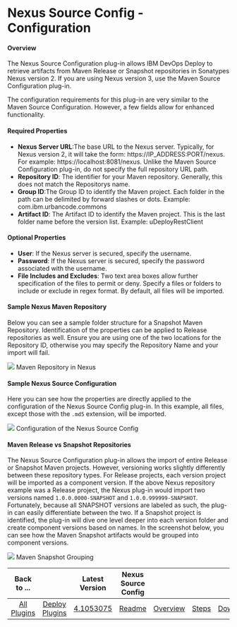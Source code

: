 
# Nexus Source Config - Configuration


#### Overview


The Nexus Source Configuration plug-in allows IBM DevOps Deploy to retrieve artifacts from Maven Release or Snapshot repositories in Sonatypes Nexus version 2. If you are using Nexus version 3, use the Maven Source Configuration plug-in.


The configuration requirements for this plug-in are very similar to the Maven Source Configuration. However, a few fields allow for enhanced functionality.


#### Required Properties

* **Nexus Server URL**:The base URL to the Nexus server. Typically, for Nexus version 2, it will take the form: https://IP\_ADDRESS:PORT/nexus. For example: https://localhost:8081/nexus. Unlike the Maven Source Configuration plug-in, do not specify the full repository URL path.
* **Repository ID**: The identifier for your Maven repository. Generally, this does not match the Repositorys name.
* **Group ID**:The Group ID to identify the Maven project. Each folder in the path can be delimited by forward slashes or dots. Example: com.ibm.urbancode.commons
* **Artifact ID**: The Artifact ID to identify the Maven project. This is the last folder name before the version list. Example: uDeployRestClient

#### Optional Properties

* **User**: If the Nexus server is secured, specify the username.
* **Password**: If the Nexus server is secured, specify the password associated with the username.
* **File Includes and Excludes**: Two text area boxes allow further specification of the files to permit or deny. Specify a files or folders to include or exclude in regex format. By default, all files will be imported.

#### Sample Nexus Maven Repository


Below you can see a sample folder structure for a Snapshot Maven Repository. Identification of the properties can be applied to Release repositories as well. Ensure you are using one of the two locations for the Repository ID, otherwise you may specify the Repository Name and your import will fail.


[![](media/repository.png)](media/repository.png)
Maven Repository in Nexus


#### Sample Nexus Source Configuration


Here you can see how the properties are directly applied to the configuration of the Nexus Source Config plug-in. In this example, all files, except those with the `.md5` extension, will be imported.


[![](media/source-config.png)](media/source-config.png)
Configuration of the Nexus Source Config


#### Maven Release vs Snapshot Repositories


The Nexus Source Configuration plug-in allows the import of entire Release or Snapshot Maven projects. However, versioning works slightly differently between these repository types. For Release projects, each version project will be imported as a component version. If the above Nexus repository example was a Release project, the Nexus plug-in would import two versions named `1.0.0.0000-SNAPSHOT` and `1.0.0.999999-SNAPSHOT`. Fortunately, because all SNAPSHOT versions are labeled as such, the plug-in can easily differentiate between the two. If a Snapshot project is identified, the plug-in will dive one level deeper into each version folder and create component versions based on names. In the screenshot below, you can see how the Maven Snapshot artifacts would be grouped into component versions.


[![](media/snapshot-project.png)](media/snapshot-project.png)
Maven Snapshot Grouping


|Back to ...||Latest Version|Nexus Source Config ||||
| :---: | :---: | :---: | :---: | :---: | :---: | :---: |
|[All Plugins](../../index.md)|[Deploy Plugins](../README.md)|[4.1053075](https://raw.githubusercontent.com/UrbanCode/IBM-UCD-PLUGINS/main/files/nexus-source-config/Nexus-Source-Config-4.1053075.zip)|[Readme](README.md)|[Overview](overview.md)|[Steps](steps.md)|[Downloads](downloads.md)|

